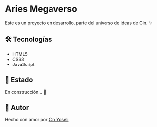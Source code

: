 # Aries Megaverso

Este es un proyecto en desarrollo, parte del universo de ideas de Cin. ✨

## 🛠️ Tecnologías

- HTML5
- CSS3
- JavaScript

## 🚧 Estado

En construcción... 🧱

## 📌 Autor

Hecho con amor por [Cin Yoseli](https://github.com/cinyoseli)
